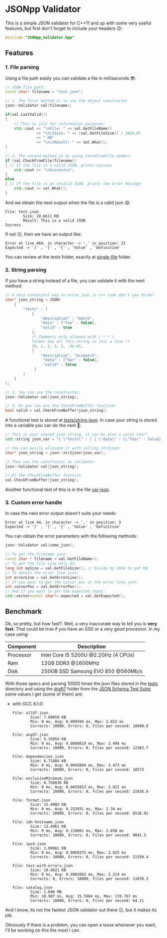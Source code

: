 # JSONpp Validator

This is a simple JSON validator for C++11 and up with some very useful features, but first don't forget to include your headers 😊:

```cpp
#include "JSONpp_Validator.hpp"
```

## Features

### 1. File parsing

Using a file path easily you can validate a file in milliseconds 😎:

```cpp
// JSON file path:
const char* filename = "test.json";

// 1. The first method is to use the object constructor
json::Validator val(filename);

if(val.LastValid())
{
    // This is just for information purposes:
    std::cout << "\nFile: " << val.GetFileName()              
              << "\n\tSize: " << (val.GetFileSize() / 1024.0)
              << " KB" 
              << "\n\tResult: " << val.What();   
}

// 2. The second method is by using CheckFromFile member:
if (val.CheckFromFile(filename)) 
{ // If the file is a valid JSON, prints Success
    std::cout << "\nSuccess\n";
}
else 
{ // If the file is an invalid JSON, prints the error message
    std::cout << val.What();
}
```

And we obtain the next output when the file is a valid json 😋:

```shell
File: test.json
        Size: 10.6611 KB
        Result: This is a valid JSON
Success
```

If not 😥, then we have an output like:

```shell
Error at line 464, in character -> ',' in position: 23
Expected -> ']' , '[' , '{' , 'Value' , 'Definition'
```

You can review at the tests folder, exactly at [single-file](/tests/single-file) folder.

### 2. String parsing

If you have a string instead of a file, you can validate it with the next method:

```cpp
// A very convenient way to write json in c++ code don't you think?
char* json_string = JSON(
    {
        "tests" : [
            {
                "description" : "match",
                "data" : {"foo" : false},
                "valid" : true
            },
            /* Comments only allowed with / * * / 
            format due all this string is just a line */
            [0, 1, 2, 3, 2, -3e-4],
            {
                "description", "mismatch",
                 "data" : {"bar" : false},
                 "valid" : false
             }
        ]
    }
);

// 1. You can use the constructor:
json::Validator val(json_string);

// 2. Or you can use the CheckFromBuffer function:
bool valid = val.CheckFromBuffer(json_string);
```

A functional test is stored at [tests/string-json](/tests/string-json).
In case your string is stored into a variable you can do the next 🙈:

```cpp
// This is your stored json string, it can be also a const char*
std::string json_var = "{ \"tests\" : [ { \"data\" : {\"foo\" : false}, \"valid\" : true } ] }";

// You can easily allocate it with calling str2json:
char* json_string = json::str2json(json_var);

// Then use the constructor as validator
json::Validator val(json_string);

// Or the CheckFromBuffer function
val.CheckFromBuffer(json_string);
```

Another functional test of this is in the file [var-json](/tests/var-json).

### 3. Custom error handle

In case the next error output doesn't suits your needs:

```shell
Error at line 44, in character -> ',' in position: 3
Expected -> ']' , '[' , '{' , 'Value' , 'Definition'
```

You can obtain the error parameters with the following methods:

```cpp
json::Validator val(some_json);

// To get the filename just:
const char * filename = val.GetFileName();
// To get the file size only do:
long int mySize = val.GetFileSize(); // Divide by 1024 to get KB
// To obtain the error line just:
int errorLine = val.GetErrorLine();
// If you want to get the cursor pos in the error line just:
int cursorPos = val.GetErrorPos();
// And if you want to get the expected input:
std::vector<const char*> expected = val.GetExpected();
```

## Benchmark

Ok, so pretty, but how fast?. Well, a very inaccurate way to tell you is <b>very fast</b>. That could be true if you have an SSD or a very good processor. In my case using:

| <b>Component</b> | Description                          |
| ---------------- | ------------------------------------ |
| Processor        | Intel Core I5 5200U @2.2GHz (4 CPUs) |
| Ram              | 12GB DDR3 @1600MHz                   |
| Disk             | 250GB SSD Samsung EVO 850 @560Mb/s   |

With those specs and parsing 10000 times the json files stored in the [tests](/tests) directory and using the [draft7](/tests/draft7) folder from the [JSON Schema Test Suite](https://github.com/json-schema-org/JSON-Schema-Test-Suite); some values I get (some of them) are:

- with GCC 8.1.0:
  
  ```shell
  File: allOf.json
          Size: 7.60059 KB
          Min: 0 ms, Avg: 0.099594 ms, Max: 2.022 ms
          Corrects: 10000, Errors: 0, Files per second: 10040.8
  
  File: anyOf.json
          Size: 5.35059 KB
          Min: 0 ms, Avg: 0.0808818 ms, Max: 2.494 ms
          Corrects: 10000, Errors: 0, Files per second: 12363.7
  
  File: dependencies.json
          Size: 6.71484 KB
          Min: 0 ms, Avg: 0.0945804 ms, Max: 2.473 ms
          Corrects: 10000, Errors: 0, Files per second: 10573
  
  File: exclusiveMinimum.json
          Size: 0.756836 KB
          Min: 0 ms, Avg: 0.0455853 ms, Max: 2.021 ms
          Corrects: 10000, Errors: 0, Files per second: 21936.9
  
  File: format.json
          Size: 15.9902 KB
          Min: 0 ms, Avg: 0.152931 ms, Max: 2.34 ms
          Corrects: 10000, Errors: 0, Files per second: 6538.91
  
  File: idn-hostname.json
          Size: 13.4961 KB
          Min: 0 ms, Avg: 0.110601 ms, Max: 2.038 ms
          Corrects: 10000, Errors: 0, Files per second: 9041.5
  
  File: ipv4.json
          Size: 1.09961 KB
          Min: 0 ms, Avg: 0.0468375 ms, Max: 2.025 ms
          Corrects: 10000, Errors: 0, Files per second: 21350.4
  
  File: test-with-errors.json
          Size: 10.6621 KB
          Min: 0 ms, Avg: 0.0902663 ms, Max: 2.214 ms
          Corrects: 0, Errors: 10000, Files per second: 11078.3
  
  File: catalog.json
          Size: 1.686 MB
          Min: 10.987 ms, Avg: 15.5964 ms, Max: 170.767 ms
          Corrects: 10000, Errors: 0, Files per second: 64.11
  ```

And I know, its not the fastest JSON validator out there 😐, but it makes its job.

Obviously if there is a problem, you can open a issue whenever you want, I'll be working on this the most I can.
